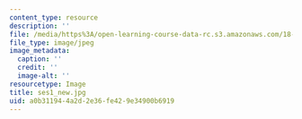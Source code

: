 ```yaml
---
content_type: resource
description: ''
file: /media/https%3A/open-learning-course-data-rc.s3.amazonaws.com/18-s097-applied-category-theory-january-iap-2019/a0b311944a2d2e36fe429e34900b6919_ses1_new.jpg
file_type: image/jpeg
image_metadata:
  caption: ''
  credit: ''
  image-alt: ''
resourcetype: Image
title: ses1_new.jpg
uid: a0b31194-4a2d-2e36-fe42-9e34900b6919
---
```

